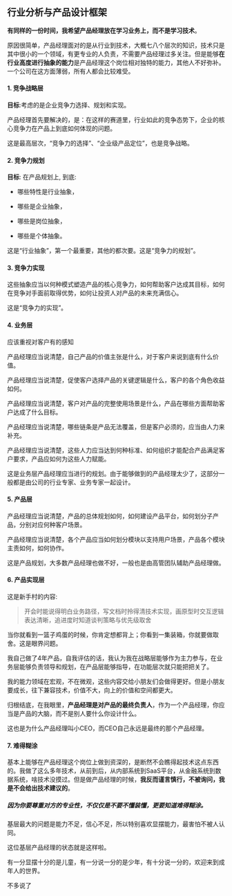 ## 行业分析与产品设计框架

**有同样的一份时间，我希望产品经理放在学习业务上，而不是学习技术**。

原因很简单，产品经理面对的是从行业到技术，大概七八个层次的知识，技术只是其中很小的一个领域，有更专业的人负责，不需要产品经理过多关注。但是能够**在行业高度进行抽象的能力**是产品经理这个岗位相对独特的能力，其他人不好弥补。一个公司在这方面薄弱，所有人都会比较难受。

#### 1. 竞争战略层

**目标**:考虑的是企业竞争力选择、规划和实现。

产品经理首先要解决的，是：在这样的赛道里，行业如此的竞争态势下，企业的核心竞争力在产品上到底如何体现的问题。

这是最高层次，“竞争力的选择”、“企业级产品定位”，也是竞争战略。

#### 2. 竞争力规划

**目标**: 在产品规划上, 到底:

- 哪些特性是行业抽象，

- 哪些是企业抽象，
- 哪些是岗位抽象，
- 哪些是个体抽象。

这是“行业抽象”，第一个最重要，其他的都次要。这是“竞争力的规划”。

#### 3. 竞争力实现

这些抽象应当以何种模式塑造产品的核心竞争力，如何帮助客户达成其目标，如何在竞争对手面前取得优势，如何让投资人对产品的未来充满信心。

这是“竞争力的实现”。

#### 4. 业务层

应该重视对客户有的感知

产品经理应当说清楚，自己产品的价值主张是什么，对于客户来说到底有什么价值。

产品经理应当说清楚，促使客户选择产品的关键逻辑是什么，客户的各个角色收益如何。

产品经理应当说清楚，客户对产品的完整使用场景是什么，产品在哪些方面帮助客户达成了什么目标。

产品经理应当说清楚，哪些链条是产品无法覆盖，但是客户必须的，应当由人力来补充。

产品经理应当说清楚，这些人力应当达到何种标准、如何组织才能配合产品满足客户要求，产品应如何为这些人力赋能。

这是业务层产品经理应当进行的规划。由于能够做到的产品经理太少了，这部分一般都是由公司的行业专家、业务专家一起设计。

#### 5. 产品层

产品经理应当说清楚，产品的总体规划如何，如何建设产品平台，如何划分子产品，分别对应何种客户场景。

产品经理应当说清楚，各个产品应当如何划分模块以支持用户场景，产品各个模块主责如何，如何协作。

这是产品规划，大多数产品经理也做不好，一般也是由高管团队辅助产品经理做。

#### 6. 产品实现层

这是新手村的内容: 

> 开会时能说得明白业务路径，写文档时拎得清技术实现，画原型时交互逻辑表达清晰，追进度时知道谈判策略与优先级取舍

当你就看到一篮子鸡蛋的时候，你肯定想都背上；你看到一集装箱，你就要做取舍。这是眼界问题。

我自己做了4年产品，自我评估的话，我认为我在战略层能够作为主力参与，在业务层能够负责领导和规划，在产品层能够指导，在功能层次就只能把把关了。

我的能力领域在宏观，不在微观，这些内容交给小朋友们会做得更好。但是小朋友要成长，往下兼容技术，价值不大，向上的价值和空间都更大。

归根结底，在我眼里，**产品经理是对产品的最终负责人**，作为一个产品经理，你应当是产品的大脑，而不是别人要什么你设计什么。

这也是为什么产品经理叫小CEO，而CEO自己永远是最终的那个产品经理。

#### 7. 难得糊涂

基本上能够在产品经理这个岗位上做到资深的，是断然不会瞧得起技术这点东西的。我做了这么多年技术，从前到后，从内部系统到SaaS平台，从金融系统到数据系统，啥技术没摸过。但是做产品经理的时候，**我反而谨言慎行，不被询问，我是不会给出技术建议的**。

##### 因为你要尊重对方的专业性，不仅仅是不要不懂装懂，更要知道难得糊涂。

基层最大的问题是能力不足，信心不足，所以特别喜欢显摆能力，最害怕不被人认同。

这位基层产品经理的状态就是这样啦。

有一分显摆十分的是儿童，有一分说一分的是少年，有十分说一分的，欢迎来到成年人的世界。

不多说了
